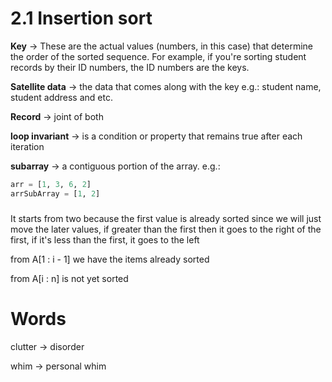 # 2.1 Insertion sort

**Key** -> These are the actual values (numbers, in this case) that determine the order of the sorted sequence. For example, if you're sorting student records by their ID numbers, the ID numbers are the keys.

**Satellite data** -> the data that comes along with the key e.g.: student name, student address and etc.

**Record** -> joint of both

**loop invariant** -> is a condition or property that remains true after each iteration

**subarray** -> a contiguous portion of the array. e.g.:

```py
arr = [1, 3, 6, 2]
arrSubArray = [1, 2]
```

###

It starts from two because the first value is already sorted since we will just move the later values, if greater than the first then it goes to the right of the first, if it's less than the first, it goes to the left

from A[1 : i - 1] we have the items already sorted

from A[i : n] is not yet sorted

# Words

clutter -> disorder

whim -> personal whim
